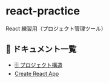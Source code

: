 # react-practice

React 練習用（プロジェクト管理ツール）

## :notebook: ドキュメント一覧

- [:file_cabinet: プロジェクト構造](/docs/project-structure.md)
- [Create React App](/docs/create-react-app.md)

